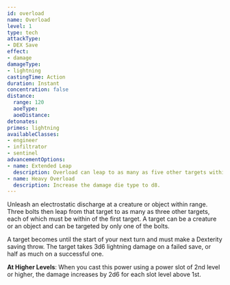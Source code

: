 ```yaml
---
id: overload
name: Overload
level: 1
type: tech
attackType:
- DEX Save
effect:
- damage
damageType:
- lightning
castingTime: Action
duration: Instant
concentration: false
distance:
  range: 120
  aoeType:
  aoeDistance:
detonates:
primes: lightning
availableClasses:
- engineer
- infiltrator
- sentinel
advancementOptions:
- name: Extended Leap
  description: Overload can leap to as many as five other targets within <me-distance length="30" />.
- name: Heavy Overload
  description: Increase the damage die type to d8.
---
```

Unleash an electrostatic discharge at a creature or object within range. Three bolts then leap from that target to as
many as three other targets, each of which must be within <me-distance length="15" /> of the first target. A target can be a creature or an
object and can be targeted by only one of the bolts.

A target becomes <me-condition id="primed" sub="lightning"/> until the start of your next turn and must make a Dexterity
saving throw. The target takes 3d6 lightning damage on a failed save, or half as much on a successful one.

__At Higher Levels__: When you cast this power using a power slot of 2nd level or higher, the damage increases
by 2d6 for each slot level above 1st.
